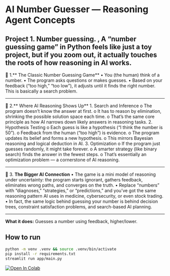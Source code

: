 # AI Number Guesser — Reasoning Agent Concepts

Project 1.   Number guessing.  , A “number guessing game” in Python feels like just a toy project, but if you zoom out, it actually touches the roots of how reasoning in AI works.
----------------------------------------------------------------------------------------------------------------
🔹 1.** The Classic Number Guessing Game**
      •	You (the human) think of a number.
      •	The program asks questions or makes guesses.
      •	Based on your feedback (“too high,” “too low”), it adjusts until it finds the right number.
        This is basically a search problem.
________________________________________
🔹 2.** Where AI Reasoning Shows Up**
      1.	Search and Inference
        o	The program doesn’t know the answer at first.
        o	It has to reason by elimination, shrinking the possible solution space each time.
        o	That’s the same core principle as how AI narrows down likely answers in reasoning tasks.
      2.	Hypothesis Testing
        o	Each guess is like a hypothesis (“I think the number is 50”).
        o	Feedback from the human (“too high”) is evidence.
        o	The program updates its belief and forms a new hypothesis.
        o	This mirrors Bayesian reasoning and logical deduction in AI.
      3.	Optimization
        o	If the program just guesses randomly, it might take forever.
        o	A smarter strategy (like binary search) finds the answer in the fewest steps.
        o	That’s essentially an optimization problem — a cornerstone of AI reasoning.
________________________________________
🔹 3. **The Bigger AI Connection**
      •	The game is a mini model of reasoning under uncertainty: the program starts ignorant, gathers feedback, eliminates wrong paths, and converges on the truth.
      •	Replace “numbers” with “diagnoses,” “strategies,” or “predictions,” and you’ve got the same reasoning pattern AI uses in medicine, cybersecurity, or even stock trading.
      •	In fact, the same logic behind guessing your number is behind decision trees, constraint satisfaction problems, and search-based AI planning.

-----------------------------------------------------------------------------------------------------------------------------------------------------------------------------
**What it does:** Guesses a number using feedback, higher/lower.  
            
## How to run
```bash
python -m venv .venv && source .venv/bin/activate
pip install -r requirements.txt
streamlit run app/main.py
```

[![Open In Colab](https://colab.research.google.com/assets/colab-badge.svg)](https://colab.research.google.com/github/dmassey66/ai-number-guesser/blob/main/notebooks/demo.ipynb)




